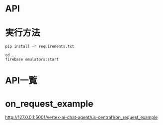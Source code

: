 # API 

# 実行方法

```
pip install -r requirements.txt

cd ..
firebase emulators:start
```


# API一覧

# on_request_example

http://127.0.0.1:5001/vertex-ai-chat-agent/us-central1/on_request_example
